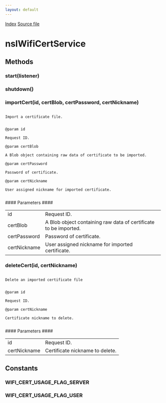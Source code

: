 ```yaml
---
layout: default
---
```

<div id='links'><a href="../index.html">Index</a>
<a href="http://dxr.mozilla.org/mozilla-central/source/dom/wifi/nsIWifiCertService.idl">Source file</a>
</div>

# nsIWifiCertService #

## Methods ##

### start(listener) ###

### shutdown() ###

### importCert(id, certBlob, certPassword, certNickname) ###
<code>  
Import a certificate file.  
  
@param id  
       Request ID.  
@param certBlob  
       A Blob object containing raw data of certificate to be imported.  
@param certPassword  
       Password of certificate.  
@param certNickname  
       User assigned nickname for imported certificate.  
  
</code>
#### Parameters ####

<table>

<tr>
<td>id</td>
<td>       Request ID.  
</td>
</tr>

<tr>
<td>certBlob</td>
<td>       A Blob object containing raw data of certificate to be imported.  
</td>
</tr>

<tr>
<td>certPassword</td>
<td>       Password of certificate.  
</td>
</tr>

<tr>
<td>certNickname</td>
<td>       User assigned nickname for imported certificate.  
</td>
</tr>

</table>

### deleteCert(id, certNickname) ###
<code>  
Delete an imported certificate file  
  
@param id  
       Request ID.  
@param certNickname  
       Certificate nickname to delete.  
  
</code>
#### Parameters ####

<table>

<tr>
<td>id</td>
<td>       Request ID.  
</td>
</tr>

<tr>
<td>certNickname</td>
<td>       Certificate nickname to delete.  
</td>
</tr>

</table>

## Constants ##

### WIFI_CERT_USAGE_FLAG_SERVER ###

### WIFI_CERT_USAGE_FLAG_USER ###
